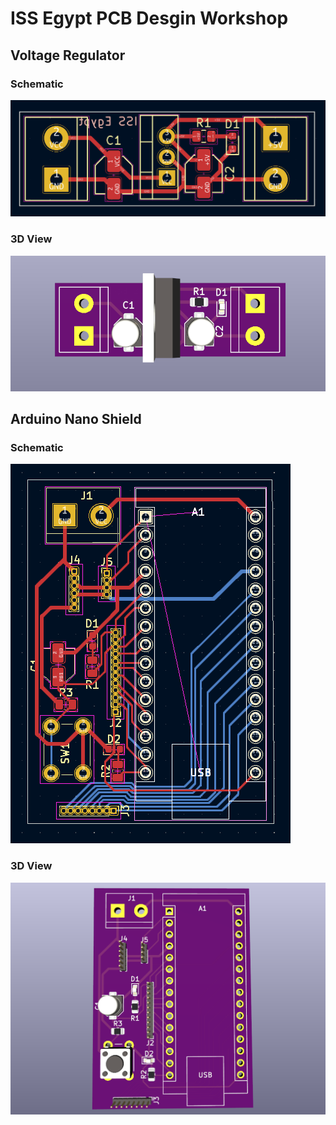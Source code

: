 # ISS Egypt PCB Desgin Workshop 

## Voltage Regulator

### Schematic
![Voltage Regulator Schematic](assets\voltage_regulator.png)

### 3D View
![Voltage Regulator 3D View](assets\voltage_regulator_3D.png)

## Arduino Nano Shield 

### Schematic
![Arduino Nano Shield Schematic](assets\Arduino_Nano_Shield.png)

### 3D View
![Arduino Nano Shield 3D View](assets\Arduino_Nano_Shield_3D.png)
